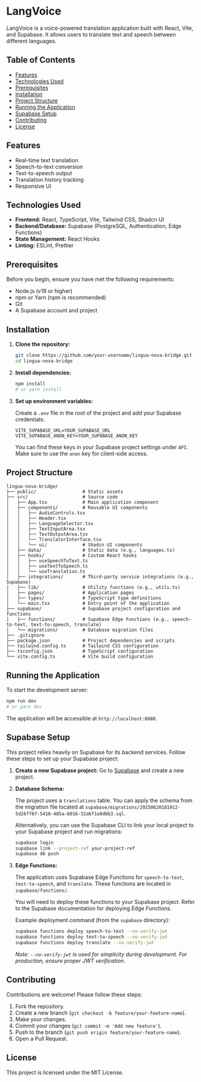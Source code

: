 # LangVoice

LangVoice is a voice-powered translation application built with React, Vite, and Supabase. It allows users to translate text and speech between different languages.

## Table of Contents

- [Features](#features)
- [Technologies Used](#technologies-used)
- [Prerequisites](#prerequisites)
- [Installation](#installation)
- [Project Structure](#project-structure)
- [Running the Application](#running-the-application)
- [Supabase Setup](#supabase-setup)
- [Contributing](#contributing)
- [License](#license)

## Features

- Real-time text translation
- Speech-to-text conversion
- Text-to-speech output
- Translation history tracking
- Responsive UI

## Technologies Used

- **Frontend:** React, TypeScript, Vite, Tailwind CSS, Shadcn UI
- **Backend/Database:** Supabase (PostgreSQL, Authentication, Edge Functions)
- **State Management:** React Hooks
- **Linting:** ESLint, Prettier

## Prerequisites

Before you begin, ensure you have met the following requirements:

- Node.js (v18 or higher)
- npm or Yarn (npm is recommended)
- Git
- A Supabase account and project

## Installation

1.  **Clone the repository:**

    ```bash
    git clone https://github.com/your-username/lingua-nova-bridge.git
    cd lingua-nova-bridge
    ```

2.  **Install dependencies:**

    ```bash
    npm install
    # or yarn install
    ```

3.  **Set up environment variables:**

    Create a `.env` file in the root of the project and add your Supabase credentials:

    ```
    VITE_SUPABASE_URL=YOUR_SUPABASE_URL
    VITE_SUPABASE_ANON_KEY=YOUR_SUPABASE_ANON_KEY
    ```

    You can find these keys in your Supabase project settings under `API`. Make sure to use the `anon` key for client-side access.

## Project Structure

```
lingua-nova-bridge/
├── public/                 # Static assets
├── src/                    # Source code
│   ├── App.tsx             # Main application component
│   ├── components/         # Reusable UI components
│   │   ├── AudioControls.tsx
│   │   ├── Header.tsx
│   │   ├── LanguageSelector.tsx
│   │   ├── TextInputArea.tsx
│   │   ├── TextOutputArea.tsx
│   │   └── TranslatorInterface.tsx
│   │   └── ui/             # Shadcn UI components
│   ├── data/               # Static data (e.g., languages.ts)
│   ├── hooks/              # Custom React hooks
│   │   ├── useSpeechToText.ts
│   │   ├── useTextToSpeech.ts
│   │   └── useTranslation.ts
│   ├── integrations/       # Third-party service integrations (e.g., Supabase)
│   ├── lib/                # Utility functions (e.g., utils.ts)
│   ├── pages/              # Application pages
│   ├── types/              # TypeScript type definitions
│   └── main.tsx            # Entry point of the application
├── supabase/               # Supabase project configuration and functions
│   ├── functions/          # Supabase Edge Functions (e.g., speech-to-text, text-to-speech, translate)
│   └── migrations/         # Database migration files
├── .gitignore
├── package.json            # Project dependencies and scripts
├── tailwind.config.ts      # Tailwind CSS configuration
├── tsconfig.json           # TypeScript configuration
└── vite.config.ts          # Vite build configuration
```

## Running the Application

To start the development server:

```bash
npm run dev
# or yarn dev
```

The application will be accessible at `http://localhost:8080`.

## Supabase Setup

This project relies heavily on Supabase for its backend services. Follow these steps to set up your Supabase project:

1.  **Create a new Supabase project:** Go to [Supabase](https://supabase.com/) and create a new project.

2.  **Database Schema:**

    The project uses a `translations` table. You can apply the schema from the migration file located at `supabase/migrations/20250620181912-5d26ff6f-5416-485a-b016-32abf1e8d8b3.sql`.

    Alternatively, you can use the Supabase CLI to link your local project to your Supabase project and run migrations:

    ```bash
    supabase login
    supabase link --project-ref your-project-ref
    supabase db push
    ```

3.  **Edge Functions:**

    The application uses Supabase Edge Functions for `speech-to-text`, `text-to-speech`, and `translate`. These functions are located in `supabase/functions/`.

    You will need to deploy these functions to your Supabase project. Refer to the Supabase documentation for deploying Edge Functions.

    Example deployment command (from the `supabase` directory):

    ```bash
    supabase functions deploy speech-to-text --no-verify-jwt
    supabase functions deploy text-to-speech --no-verify-jwt
    supabase functions deploy translate --no-verify-jwt
    ```

    *Note: `--no-verify-jwt` is used for simplicity during development. For production, ensure proper JWT verification.*

## Contributing

Contributions are welcome! Please follow these steps:

1.  Fork the repository.
2.  Create a new branch (`git checkout -b feature/your-feature-name`).
3.  Make your changes.
4.  Commit your changes (`git commit -m 'Add new feature'`).
5.  Push to the branch (`git push origin feature/your-feature-name`).
6.  Open a Pull Request.

## License

This project is licensed under the MIT License.
